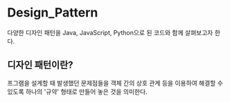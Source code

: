 # Design_Pattern
다양한 디자인 패턴을 Java, JavaScript, Python으로 된 코드와 함께 살펴보고자 한다.

## 디자인 패턴이란?
프그램을 설계할 때 발생했던 문제점들을 객체 간의 상호 관계 등을 이용하여 해결할 수 있도록 하나의 '규약' 형태로 만들어 놓은 것을 의미한다.